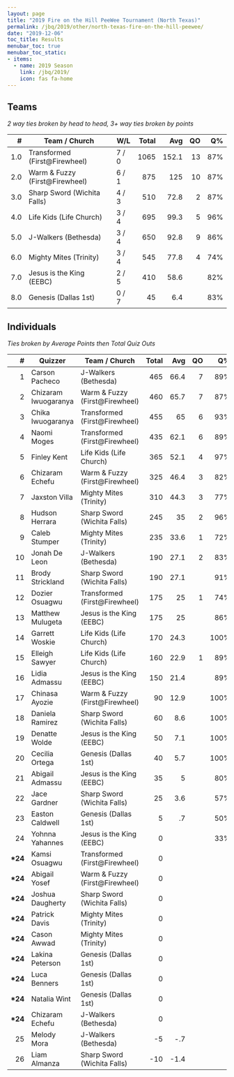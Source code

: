```yaml
---
layout: page
title: "2019 Fire on the Hill PeeWee Tournament (North Texas)"
permalink: /jbq/2019/other/north-texas-fire-on-the-hill-peewee/
date: "2019-12-06"
toc_title: Results
menubar_toc: true
menubar_toc_static:
- items:
  - name: 2019 Season
    link: /jbq/2019/
    icon: fas fa-home
---
```


## Teams

*2 way ties broken by head to head, 3+ way ties broken by points*

| #   | Team / Church                  | W/L   | Total | Avg   | QO | Q%  |
|----:|--------------------------------|-------|------:|------:|---:|----:|
| 1.0 | Transformed (First@Firewheel)  | 7 / 0 | 1065  | 152.1 | 13 | 87% |
| 2.0 | Warm & Fuzzy (First@Firewheel) | 6 / 1 | 875   | 125   | 10 | 87% |
| 3.0 | Sharp Sword (Wichita Falls)    | 4 / 3 | 510   | 72.8  | 2  | 87% |
| 4.0 | Life Kids (Life Church)        | 3 / 4 | 695   | 99.3  | 5  | 96% |
| 5.0 | J-Walkers (Bethesda)           | 3 / 4 | 650   | 92.8  | 9  | 86% |
| 6.0 | Mighty Mites (Trinity)         | 3 / 4 | 545   | 77.8  | 4  | 74% |
| 7.0 | Jesus is the King (EEBC)       | 2 / 5 | 410   | 58.6  |    | 82% |
| 8.0 | Genesis (Dallas 1st)           | 0 / 7 | 45    | 6.4   |    | 83% |

## Individuals

*Ties broken by Average Points then Total Quiz Outs*

| #        | Quizzer              | Team / Church                  | Total | Avg  | QO | Q%   |
|---------:|----------------------|--------------------------------|------:|-----:|---:|-----:|
| 1        | Carson Pacheco       | J-Walkers (Bethesda)           | 465   | 66.4 | 7  | 89%  |
| 2        | Chizaram Iwuogaranya | Warm & Fuzzy (First@Firewheel) | 460   | 65.7 | 7  | 87%  |
| 3        | Chika Iwuogaranya    | Transformed (First@Firewheel)  | 455   | 65   | 6  | 93%  |
| 4        | Naomi Moges          | Transformed (First@Firewheel)  | 435   | 62.1 | 6  | 89%  |
| 5        | Finley Kent          | Life Kids (Life Church)        | 365   | 52.1 | 4  | 97%  |
| 6        | Chizaram Echefu      | Warm & Fuzzy (First@Firewheel) | 325   | 46.4 | 3  | 82%  |
| 7        | Jaxston Villa        | Mighty Mites (Trinity)         | 310   | 44.3 | 3  | 77%  |
| 8        | Hudson Herrara       | Sharp Sword (Wichita Falls)    | 245   | 35   | 2  | 96%  |
| 9        | Caleb Stumper        | Mighty Mites (Trinity)         | 235   | 33.6 | 1  | 72%  |
| 10       | Jonah De Leon        | J-Walkers (Bethesda)           | 190   | 27.1 | 2  | 83%  |
| 11       | Brody Strickland     | Sharp Sword (Wichita Falls)    | 190   | 27.1 |    | 91%  |
| 12       | Dozier Osuagwu       | Transformed (First@Firewheel)  | 175   | 25   | 1  | 74%  |
| 13       | Matthew Mulugeta     | Jesus is the King (EEBC)       | 175   | 25   |    | 86%  |
| 14       | Garrett Woskie       | Life Kids (Life Church)        | 170   | 24.3 |    | 100% |
| 15       | Elleigh Sawyer       | Life Kids (Life Church)        | 160   | 22.9 | 1  | 89%  |
| 16       | Lidia Admassu        | Jesus is the King (EEBC)       | 150   | 21.4 |    | 89%  |
| 17       | Chinasa Ayozie       | Warm & Fuzzy (First@Firewheel) | 90    | 12.9 |    | 100% |
| 18       | Daniela Ramirez      | Sharp Sword (Wichita Falls)    | 60    | 8.6  |    | 100% |
| 19       | Denatte Wolde        | Jesus is the King (EEBC)       | 50    | 7.1  |    | 100% |
| 20       | Cecilia Ortega       | Genesis (Dallas 1st)           | 40    | 5.7  |    | 100% |
| 21       | Abigail Admassu      | Jesus is the King (EEBC)       | 35    | 5    |    | 80%  |
| 22       | Jace Gardner         | Sharp Sword (Wichita Falls)    | 25    | 3.6  |    | 57%  |
| 23       | Easton Caldwell      | Genesis (Dallas 1st)           | 5     | .7   |    | 50%  |
| 24       | Yohnna Yahannes      | Jesus is the King (EEBC)       | 0     |      |    | 33%  |
| **\*24** | Kamsi Osuagwu        | Transformed (First@Firewheel)  | 0     |      |    |      |
| **\*24** | Abigail Yosef        | Warm & Fuzzy (First@Firewheel) | 0     |      |    |      |
| **\*24** | Joshua Daugherty     | Sharp Sword (Wichita Falls)    | 0     |      |    |      |
| **\*24** | Patrick Davis        | Mighty Mites (Trinity)         | 0     |      |    |      |
| **\*24** | Cason Awwad          | Mighty Mites (Trinity)         | 0     |      |    |      |
| **\*24** | Lakina Peterson      | Genesis (Dallas 1st)           | 0     |      |    |      |
| **\*24** | Luca Benners         | Genesis (Dallas 1st)           | 0     |      |    |      |
| **\*24** | Natalia Wint         | Genesis (Dallas 1st)           | 0     |      |    |      |
| **\*24** | Chizaram Echefu      | J-Walkers (Bethesda)           | 0     |      |    |      |
| 25       | Melody Mora          | J-Walkers (Bethesda)           | -5    | -.7  |    |      |
| 26       | Liam Almanza         | Sharp Sword (Wichita Falls)    | -10   | -1.4 |    |      |

